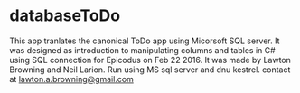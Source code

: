 # databaseToDo

This app tranlates the canonical ToDo app using Micorsoft SQL server. It was designed as introduction to manipulating columns and tables in C# using SQL connection for Epicodus on Feb 22 2016. It was made by Lawton Browning and Neil Larion. Run using MS sql server and dnu kestrel. contact at lawton.a.browning@gmail.com
